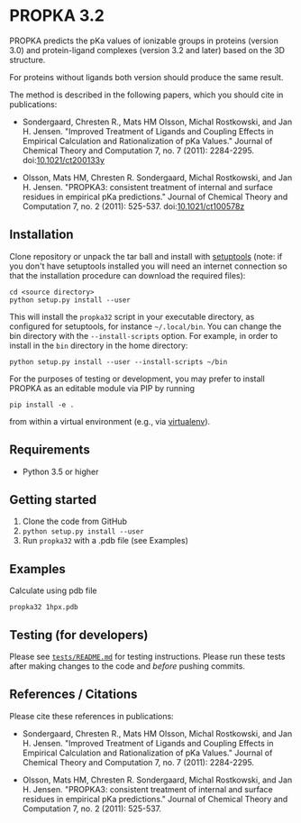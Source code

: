 # PROPKA 3.2

PROPKA predicts the pKa values of ionizable groups in proteins
(version 3.0) and protein-ligand complexes (version 3.2 and later)
based on the 3D structure.

For proteins without ligands both version should produce the same result.

The method is described in the following papers, which you should cite
in publications:

* Sondergaard, Chresten R., Mats HM Olsson, Michal Rostkowski, and Jan H. Jensen. "Improved Treatment of Ligands and Coupling Effects in Empirical Calculation and Rationalization of pKa Values." Journal of Chemical Theory and Computation 7, no. 7 (2011): 2284-2295. doi:[10.1021/ct200133y](https://doi.org/10.1021/ct200133y)

* Olsson, Mats HM, Chresten R. Sondergaard, Michal Rostkowski, and Jan H. Jensen. "PROPKA3: consistent treatment of internal and surface residues in empirical pKa predictions." Journal of Chemical Theory and Computation 7, no. 2 (2011): 525-537. doi:[10.1021/ct100578z](https://doi.org/10.1021/ct100578z)

## Installation

Clone repository or unpack the tar ball and install with
[setuptools](http://pythonhosted.org/setuptools/index.html) (note: if
you don't have setuptools installed you will need an internet
connection so that the installation procedure can download the
required files):

    cd <source directory>
    python setup.py install --user

This will install the `propka32` script in your executable directory,
as configured for setuptools, for instance `~/.local/bin`. You can
change the bin directory with the `--install-scripts` option. For
example, in order to install in the `bin` directory in the home
directory:

    python setup.py install --user --install-scripts ~/bin

For the purposes of testing or development, you may prefer to install PROPKA as
an editable module via PIP by running
```
pip install -e .
```
from within a virtual environment (e.g., via [virtualenv](https://pypi.org/project/virtualenv/)).

## Requirements

* Python 3.5 or higher 

## Getting started

1. Clone the code from GitHub
2. `python setup.py install --user`
2. Run `propka32` with a .pdb file (see Examples)

## Examples

Calculate using pdb file

    propka32 1hpx.pdb

## Testing (for developers)

Please see [`tests/README.md`](tests/README.md) for testing instructions.
Please run these tests after making changes to the code and _before_ pushing commits.

## References / Citations

Please cite these references in publications:

* Sondergaard, Chresten R., Mats HM Olsson, Michal Rostkowski, and Jan H. Jensen. "Improved Treatment of Ligands and Coupling Effects in Empirical Calculation and Rationalization of pKa Values." Journal of Chemical Theory and Computation 7, no. 7 (2011): 2284-2295.

* Olsson, Mats HM, Chresten R. Sondergaard, Michal Rostkowski, and Jan H. Jensen. "PROPKA3: consistent treatment of internal and surface residues in empirical pKa predictions." Journal of Chemical Theory and Computation 7, no. 2 (2011): 525-537.



